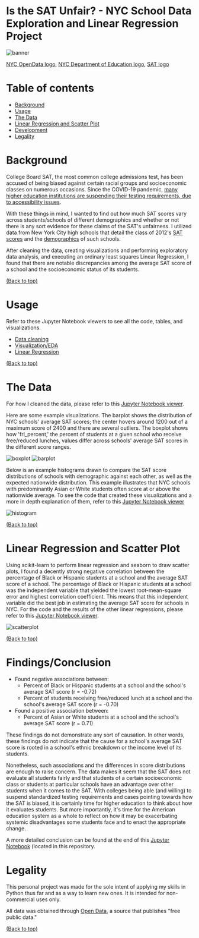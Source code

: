 # Is the SAT Unfair? - NYC School Data Exploration and Linear Regression Project 

![banner](https://github.com/jacquelinekclee/data_cleaning_exploration_nyc_schools_sat/blob/master/IMG_0205.JPG)

[NYC OpenData logo](https://opendata.cityofnewyork.us/), [NYC Department of Education logo](https://wikidownload.com/wiki/york-city-school-calendar/), [SAT logo](https://commons.wikimedia.org/wiki/File:New_SAT_Logo_(vector).svg)

# Table of contents

- [Background](#background)
- [Usage](#usage)
- [The Data](#the-data)
- [Linear Regression and Scatter Plot](#linear-regression-and-scatter-plot)
- [Development](#development)
- [Legality](#legality)

# Background

College Board SAT, the most common college admissions test, has been accused of being biased against certain racial groups and socioeconomic classes on numerous occasions. Since the COVID-19 pandemic, [many higher education institutions are suspending their testing requirements, due to accessibility issues](https://www.collegelifetoday.com/tips/organizing/college-not-requiring-sat/).

With these things in mind, I wanted to find out how much SAT scores vary across students/schools of different demographics and whether or not there is any sort evidence for these claims of the SAT's unfairness. I utilized data from New York City high schools that detail the class of 2012's [SAT scores](https://data.cityofnewyork.us/Education/2012-SAT-Results/f9bf-2cp4) and the [demographics](https://data.cityofnewyork.us/Education/School-Demographics-and-Accountability-Snapshot-20/ihfw-zy9j) of such schools. 

After cleaning the data, creating visualizations and performing exploratory data analysis, and executing an ordinary least squares Linear Regression, I found that there are notable discrepancies among the average SAT score of a school and the socioeconomic status of its students.

[(Back to top)](#table-of-contents)

# Usage

Refer to these Jupyter Notebook viewers to see all the code, tables, and visualizations.
- [Data cleaning](https://nbviewer.jupyter.org/github/jacquelinekclee/data_cleaning_exploration_nyc_schools_sat/blob/master/data_cleaning_sat_ny.ipynb)
- [Visualization/EDA](https://nbviewer.jupyter.org/github/jacquelinekclee/data_cleaning_exploration_nyc_schools_sat/blob/master/viz_eda_sat_ny.ipynb)
- [Linear Regression](https://nbviewer.jupyter.org/github/jacquelinekclee/data_cleaning_exploration_nyc_schools_sat/blob/master/linear_regression_sat_ny.ipynb)

[(Back to top)](#table-of-contents)

# The Data

For how I cleaned the data, please refer to this [Jupyter Notebook viewer](https://nbviewer.jupyter.org/github/jacquelinekclee/data_cleaning_exploration_nyc_schools_sat/blob/master/data_cleaning_sat_ny.ipynb).

Here are some example visualizations. The barplot shows the distribution of NYC schools' average SAT scores; the center hovers around 1200 out of a maximum score of 2400 and there are several outliers. The boxplot shows how 'frl_percent,' the percent of students at a given school who receive free/reduced lunches, values differ across schools' average SAT scores in the different score ranges.

![boxplot](https://github.com/jacquelinekclee/data_cleaning_exploration_nyc_schools_sat/blob/master/sat_boxplot.png?raw=true)
![barplot](https://github.com/jacquelinekclee/data_cleaning_exploration_nyc_schools_sat/blob/master/frl_barplot.png?raw=true)

Below is an example histograms drawn to compare the SAT score distributions of schools with demographic against each other, as well as the expected nationwide distribution. This example illustrates that NYC schools with predominantly Asian or White students often score at or above the nationwide average. To see the code that created these visualizations and a more in depth explanation of them, refer to this [Jupyter Notebook viewer](https://nbviewer.jupyter.org/github/jacquelinekclee/data_cleaning_exploration_nyc_schools_sat/blob/master/viz_eda_sat_ny.ipynb)

![histogram](https://github.com/jacquelinekclee/data_cleaning_exploration_nyc_schools_sat/blob/master/aw_hist.png?raw=true)

[(Back to top)](#table-of-contents)

# Linear Regression and Scatter Plot

Using scikit-learn to perform linear regression and seaborn to draw scatter plots, I found a decently strong negative correlation between the percentage of Black or Hispanic students at a school and the average SAT score of a school. The percentage of Black or Hispanic students at a school was the independent variable that yielded the lowest root-mean-square error and highest correlation coefficient. This means that this independent variable did the best job in estimating the average SAT score for schools in NYC. For the code and the results of the other linear regressions, please refer to this [Jupyter Notebook viewer](https://nbviewer.jupyter.org/github/jacquelinekclee/data_cleaning_exploration_nyc_schools_sat/blob/master/linear_regression_sat_ny.ipynb). 

![scatterplot](https://github.com/jacquelinekclee/data_cleaning_exploration_nyc_schools_sat/blob/master/bh_scatter.png)

[(Back to top)](#table-of-contents)

# Findings/Conclusion

- Found negative associations between:
    - Percent of Black or Hispanic students at a school and the school's average SAT score (r = -0.72)
    - Percent of students receiving free/reduced lunch at a school and the school's average SAT score (r = -0.70)
- Found a positive association between:
    - Percent of Asian or White students at a school and the school's average SAT score (r = 0.71)
    
These findings do not demonstrate any sort of causation. In other words, these findings do not indicate that the cause for a school's average SAT score is rooted in a school's ethnic breakdown or the income level of its students. 

Nonetheless, such associations and the differences in score distributions are enough to raise concern. The data makes it seem that the SAT does not evaluate all students fairly and that students of a certain socioeconomic class or students at particular schools have an advantage over other students when it comes to the SAT. With colleges being able (and willing) to suspend standardized testing requirements and cases pointing towards how the SAT is biased, it is certainly time for higher education to think about how it evaluates students. But more importantly, it's time for the American education system as a whole to reflect on how it may be exacerbating systemic disadvantages some students face and to enact the appropriate change.

A more detailed conclusion can be found at the end of this [Jupyter Notebook](https://github.com/jacquelinekclee/data_cleaning_exploration_nyc_schools_sat/blob/master/linear_regression_sat_ny.ipynb) (located in this repository. 

# Legality

This personal project was made for the sole intent of applying my skills in Python thus far and as a way to learn new ones. It is intended for non-commercial uses only.

All data was obtained through [Open Data](https://opendata.cityofnewyork.us/), a source that publishes "free public data."

[(Back to top)](#table-of-contents)
